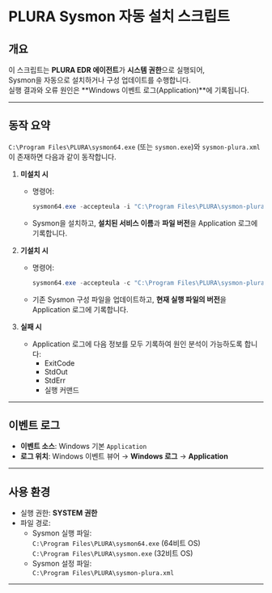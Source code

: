 # PLURA Sysmon 자동 설치 스크립트

## 개요
이 스크립트는 **PLURA EDR 에이전트**가 **시스템 권한**으로 실행되어,  
Sysmon을 자동으로 설치하거나 구성 업데이트를 수행합니다.  
실행 결과와 오류 원인은 **Windows 이벤트 로그(Application)**에 기록됩니다.

---

## 동작 요약

`C:\Program Files\PLURA\sysmon64.exe` (또는 `sysmon.exe`)와 `sysmon-plura.xml`이 존재하면 다음과 같이 동작합니다.

1. **미설치 시**
   - 명령어:  
     ```powershell
     sysmon64.exe -accepteula -i "C:\Program Files\PLURA\sysmon-plura.xml"
     ```
   - Sysmon을 설치하고, **설치된 서비스 이름**과 **파일 버전**을 Application 로그에 기록합니다.

2. **기설치 시**
   - 명령어:  
     ```powershell
     sysmon64.exe -accepteula -c "C:\Program Files\PLURA\sysmon-plura.xml"
     ```
   - 기존 Sysmon 구성 파일을 업데이트하고, **현재 실행 파일의 버전**을 Application 로그에 기록합니다.

3. **실패 시**
   - Application 로그에 다음 정보를 모두 기록하여 원인 분석이 가능하도록 합니다:
     - ExitCode
     - StdOut
     - StdErr
     - 실행 커맨드

---

## 이벤트 로그

- **이벤트 소스**: Windows 기본 `Application`
- **로그 위치**: Windows 이벤트 뷰어 → **Windows 로그** → **Application**

---

## 사용 환경

- 실행 권한: **SYSTEM 권한**
- 파일 경로:
  - Sysmon 실행 파일:  
    `C:\Program Files\PLURA\sysmon64.exe` (64비트 OS)  
    `C:\Program Files\PLURA\sysmon.exe` (32비트 OS)
  - Sysmon 설정 파일:  
    `C:\Program Files\PLURA\sysmon-plura.xml`

---
